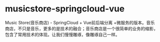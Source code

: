 # musicstore-springcloud-vue
Music Store(音乐商店) - SpringCloud + Vue前后端分离 +微服务的版本。音乐商店，不只是音乐，更多的是技术的融合；音乐商店是一个很简单的业务的缩影，包含了常用技术的体现。让我们慢慢雕琢，像雕琢自己一样。
